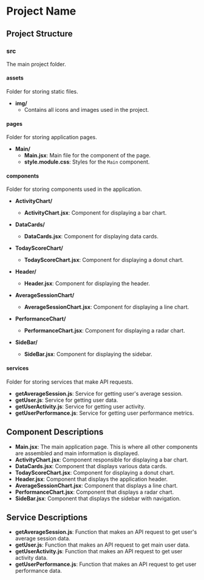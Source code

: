 # Project Name

## Project Structure

### src

The main project folder.

#### assets

Folder for storing static files.

- **img/**
  - Contains all icons and images used in the project.

#### pages

Folder for storing application pages.

- **Main/**
  - **Main.jsx**: Main file for the component of the page.
  - **style.module.css**: Styles for the `Main` component.

#### components

Folder for storing components used in the application.

- **ActivityChart/**

  - **ActivityChart.jsx**: Component for displaying a bar chart.

- **DataCards/**

  - **DataCards.jsx**: Component for displaying data cards.

- **TodayScoreChart/**

  - **TodayScoreChart.jsx**: Component for displaying a donut chart.

- **Header/**

  - **Header.jsx**: Component for displaying the header.

- **AverageSessionChart/**

  - **AverageSessionChart.jsx**: Component for displaying a line chart.

- **PerformanceChart/**

  - **PerformanceChart.jsx**: Component for displaying a radar chart.

- **SideBar/**
  - **SideBar.jsx**: Component for displaying the sidebar.

#### services

Folder for storing services that make API requests.

- **getAverageSession.js**: Service for getting user's average session.
- **getUser.js**: Service for getting user data.
- **getUserActivity.js**: Service for getting user activity.
- **getUserPerformance.js**: Service for getting user performance metrics.

## Component Descriptions

- **Main.jsx**: The main application page. This is where all other components are assembled and main information is displayed.
- **ActivityChart.jsx**: Component responsible for displaying a bar chart.
- **DataCards.jsx**: Component that displays various data cards.
- **TodayScoreChart.jsx**: Component for displaying a donut chart.
- **Header.jsx**: Component that displays the application header.
- **AverageSessionChart.jsx**: Component that displays a line chart.
- **PerformanceChart.jsx**: Component that displays a radar chart.
- **SideBar.jsx**: Component that displays the sidebar with navigation.

## Service Descriptions

- **getAverageSession.js**: Function that makes an API request to get user's average session data.
- **getUser.js**: Function that makes an API request to get main user data.
- **getUserActivity.js**: Function that makes an API request to get user activity data.
- **getUserPerformance.js**: Function that makes an API request to get user performance data.
